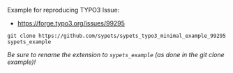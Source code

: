Example for reproducing TYPO3 Issue:

* https://forge.typo3.org/issues/99295


```shell
git clone https://github.com/sypets/sypets_typo3_minimal_example_99295 sypets_example
```

*Be sure to rename the extension to `sypets_example` (as done in the git clone example)!*

